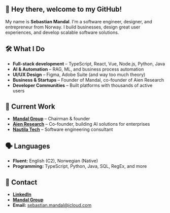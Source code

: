 ## 👋 Hey there, welcome to my GitHub!

My name is **Sebastian Mandal**. I'm a software engineer, designer, and entrepreneur from Norway. I build businesses, design great user experiences, and develop scalable software solutions.

## 🛠 What I Do
- **Full-stack development** – TypeScript, React, Vue, Node.js, Python, Java
- **AI & Automation** – RAG, ML, and business process automation
- **UI/UX Design** – Figma, Adobe Suite (and way too much theory)
- **Business & Startups** – Founder of Mandal, co-founder of Aien Research
- **Developer Communities** – Built platforms with thousands of active users

## 🚀 Current Work
- **[Mandal Group](https://www.mandal.group)** – Chairman & founder
- **[Aien Research](https://www.aien.no)** – Co-founder, building AI solutions for enterprises
- **[Nautila Tech](https://www.nautila.tech)** – Software engineering consultant

## 🗣 Languages
- **Fluent:** English (C2), Norwegian (Native)
- **Programming:** TypeScript, Python, Java, SQL, RegEx, and more

## 📇 Contact
- **[LinkedIn](https://www.linkedin.com/in/sebmandal/)**
- **[Mandal Group](https://www.mandal.group)**
- **Email:** sebastian.mandal@icloud.com
